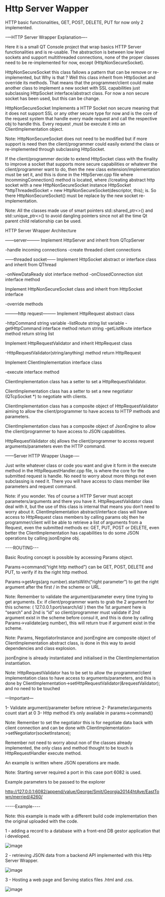 # Http Server Wapper
HTTP basic functionalities, GET, POST, DELETE, PUT for now only 2 implemented.

-—HTTP Server Wrapper Explanation—-

Here it is a small QT Console project that wrap basics HTTP Server functionalities and is re-usable. The abstraction is between low level sockets and support multithreaded connections, none of the proper classes need to be re-implemented for now, except (HttpNonSecureSocket).

HttpNonSecureSocket this class fallows a pattern that can be remove or re-implemented, but Why is that ? Well this class inherit from HttpSocket and override its methods. That means that the programmer/client could make another  class to implement a new socket with SSL capabilities just subclassing HttpSocket interface/abstract class. For now a non secure socket has been used, but this can be change.

HttpNonSecureSocket Implements a HTTP Socket non secure meaning that it does not support SSL or any other secure type for now and is the core of the request system that handle every made request and call the respective obj to handle this. Every request ,must be execute it into an ClientImplementation object.

Note: HttpNonSecureSocket does not need to be modified but if more support is need then the client/programmer could easily extend the class or re-implemented through subclassing HttpSocket.

If the client/programmer decide to extend HttpSocket class with the finality to improve a socket that supports more secure capabilities or whatever the client/programmer want to do, then the new class extension/implementation must be set it, and this is done in the HttpServer.cpp file where IncommingConnection() method is located, where //creating abstract http socket with a new HttpNonSecureSocket instance
    HttpSocket *httpThreadedSocket = new HttpNonSecureSocket(descriptor, this); is. So there HttpNonSecureSocket() must be replace by the new socket re-implementation.

Note: All the classes made use of smart pointers std::shared_ptr<>() and std::unique_ptr<>() to avoid dangling pointers since not all the time Qt parent child relationship can be used.

HTTP Server Wrapper Architecture

——server———
Implement HttpServer and inherit from QTcpServer

-handle incoming connections
-create threaded client connections

——threaded socket——
Implement HttpSocket abstract or interface class and inherit from QThread

-onNewDataReady slot interface method
-onClosedConnection slot interface method

Implement HttpNonSecureSocket class and inherit from HttpSocket interface

-override methods

———http request———
Implement HttpRequest abstract class 

-httpCommand string variable
-listRoute string list variable
-getHttpCommand interface method return string
-getListRoute interface method return string list

Implement HttpRequestValidator and inherit HttpRequest class

-HttpRequestValidator(string/anything) method return HttpRequest

Implement ClientImplementation interface class 

-execute interface method

ClientImplementation class has a setter to set a HttpRequestValidator.

ClientImplementation class has a setter to set a new negotiator (QTcpSocket *) to negotiate with clients.

ClientImplementation class has a composite object of HttpRequestValidator aiming to allow the client/programmer to have access to HTTP methods and parameters.

ClientImplementation class has a composite object of JsonEngine to allow the client/programmer to have access to JSON capabilities.

HttpRequestValidator obj allows the client/programmer to access request arguments/parameters even the HTTP command.

——Server HTTP Wrapper Usage-—

Just write whatever class or code you want and give it form in the execute method in the HttpRequestHandler.cpp file, is where the core for the submitted request is handle. No need to worry about more things not even subclassing is need it. There you will have access to class member like parameters and request command.

Note: if you wonder. Yes of course a HTTP Server must accept parameters/arguments and there you have it. HttpRequestValidator class deal with it, but the use of this class is internal that means you don’t need to worry about it. ClientImplementation abstract/interface class will have access to HttpRequest class members by calling params obj then he programmer/client will be able to retrieve a list of arguments from a Request, even the submitted methods ex: GET, PUT, POST or DELETE, even better the ClientImplementation has capabilities to do some JSON operations by calling jsonEngine obj.

----ROUTING---

Basic Routing concept is possible by accessing Params object.

Params->command(“right http method”) can be GET, POST, DELETE and PUT, to verify if its the right http method.

Params->getArgs(arg number).startsWith(“right parameter”) to get the right argument after the first / in the scheme or URL.

Note: Remember to validate the argument/parameter every time trying to get arguments. Ex: if client/programmer wants to grab the 2 argument for this scheme: ( 127.0.0.1:port/search/id/ ) then the 1st argument here is “search” and 2nd is “id” so client/programmer must validate if 2nd argument exist in the scheme before consul it, and this is done by calling Params->validate(arg number), this will return true if argument exist in the scheme.

Note: Params, NegotiatorInstance and jsonEngine are composite object of ClientImplementation abstract class, is done in this way to avoid dependencies and class explosion.
 
jsonEngine is already instantiated and initialised in the ClientImplementation instantiation.

Note: HttpRequestValidator has to be set to allow the programmer/client implementation class to have access to arguments/parameters, and this is done by ClientImplementation->setHttpRequestValidator(&requestValidator); and no need to be touched

—Important— 

1- Validate argument/parameter before retrieve
2- Parameter/arguments count start at 0
3- Http method it’s only available in params->command() 

Note: Remember to set the negotiator this is for negotiate data back with client connection and can be done with ClientImplementation->setNegotiator(socketInstance);

Remember not need to worry about non of the classes already implemented, the only class and method thought to be touch is HttpRequestHandler execute method.

An example is written where JSON operations are made.

Note: Starting server required a port in this case port 6082 is used.

Example parameters to be passed to the explorer

http://127.0.0.1:6082/append/value/George/Smit/Georgia20144htAve/EastTown/merried/4260/

-----Example----

Note: this example is made with a different build code implementation then the original uploaded with the code.

1 - adding a record to a database with a front-end DB gestor application that i developed.

![image](https://user-images.githubusercontent.com/93591202/158585345-866c6ef5-5c41-4a95-859e-8ab439770a2c.png)

2 - retrieving JSON data from a backend API implemented with this Http Server Wrapper.

![image](https://user-images.githubusercontent.com/93591202/158585751-d2e1f841-a321-4f65-8545-b5b7c1fc249e.png)

3 - Hosting a web page and Serving statics files .html and .css.

![image](https://user-images.githubusercontent.com/93591202/162624755-89e1a1c8-02fc-4861-8389-88c57042f363.png)

